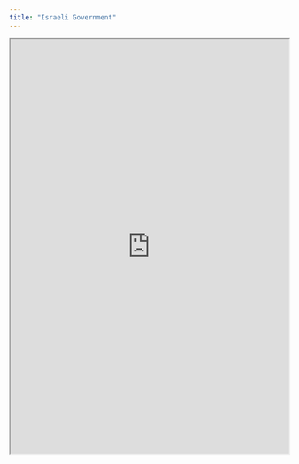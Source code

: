 ```yaml
---
title: "Israeli Government"
---
```




<iframe height="750" width="100%" src="https://ewelton.github.io/ktest/wiki.html#Israeli%20Government"></iframe>
